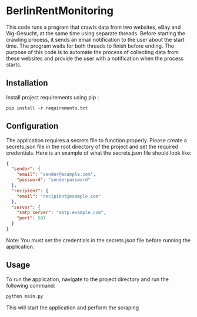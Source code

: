# BerlinRentMonitoring
This code runs a program that crawls data from two websites, eBay and Wg-Gesucht, at the same time using separate threads. Before starting the crawling process, it sends an email notification to the user about the start time. The program waits for both threads to finish before ending. The purpose of this code is to automate the process of collecting data from these websites and provide the user with a notification when the process starts.
## Installation

Install project requirements using pip :

```
pip install -r requirements.txt
```

## Configuration

The application requires a secrets file to function properly. Please create a secrets.json file in the root directory of the project and set the required credentials. Here is an example of what the secrets.json file should look like:

```json
{
  "sender": {
    "email": "sender@example.com",
    "password": "senderpassword"
  },
  "recipient": {
    "email": "recipient@example.com"
  },
  "server": {
    "smtp_server": "smtp.example.com",
    "port": 587
  }
}
```
Note: You must set the credentials in the secrets.json file before running the application.

## Usage

To run the application, navigate to the project directory and run the following command:


```bash 
python main.py
```

This will start the application and perform the scraping
